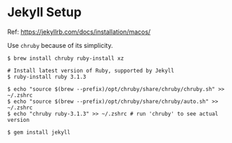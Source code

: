 # Jekyll Setup
Ref: https://jekyllrb.com/docs/installation/macos/

Use `chruby` because of its simplicity.
```
$ brew install chruby ruby-install xz

# Install latest version of Ruby, supported by Jekyll
$ ruby-install ruby 3.1.3

$ echo "source $(brew --prefix)/opt/chruby/share/chruby/chruby.sh" >> ~/.zshrc
$ echo "source $(brew --prefix)/opt/chruby/share/chruby/auto.sh" >> ~/.zshrc
$ echo "chruby ruby-3.1.3" >> ~/.zshrc # run 'chruby' to see actual version

$ gem install jekyll
```
